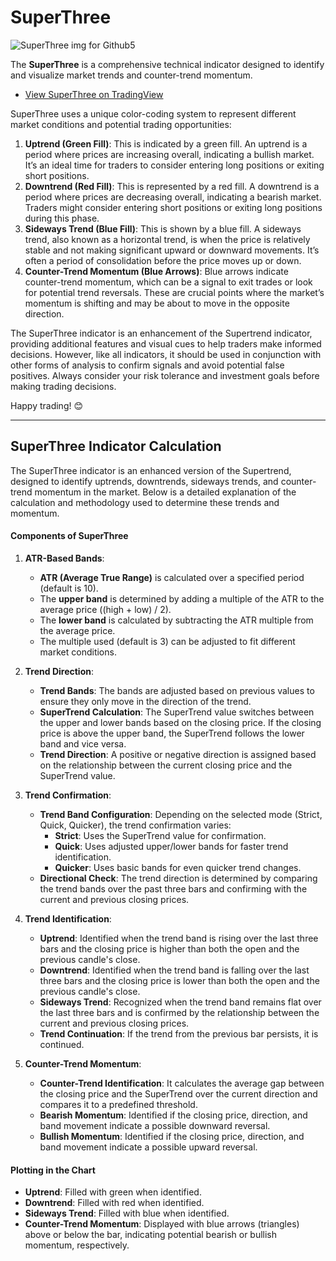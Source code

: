 # SuperThree
![SuperThree img for Github5](https://github.com/anishmanissery/SuperThree/assets/130642985/9d8e15aa-156b-4d46-b087-a9fb0f3e3240)

The **SuperThree** is a comprehensive technical indicator designed to identify and visualize market trends and counter-trend momentum. 

- [View SuperThree on TradingView](https://www.tradingview.com/script/IxhFHOhP-SuperThree/)

SuperThree uses a unique color-coding system to represent different market conditions and potential trading opportunities:

1. **Uptrend (Green Fill)**: This is indicated by a green fill. An uptrend is a period where prices are increasing overall, indicating a bullish market. It’s an ideal time for traders to consider entering long positions or exiting short positions.
2. **Downtrend (Red Fill)**: This is represented by a red fill. A downtrend is a period where prices are decreasing overall, indicating a bearish market. Traders might consider entering short positions or exiting long positions during this phase.
3. **Sideways Trend (Blue Fill)**: This is shown by a blue fill. A sideways trend, also known as a horizontal trend, is when the price is relatively stable and not making significant upward or downward movements. It’s often a period of consolidation before the price moves up or down.
4. **Counter-Trend Momentum (Blue Arrows)**: Blue arrows indicate counter-trend momentum, which can be a signal to exit trades or look for potential trend reversals. These are crucial points where the market’s momentum is shifting and may be about to move in the opposite direction.

The SuperThree indicator is an enhancement of the Supertrend indicator, providing additional features and visual cues to help traders make informed decisions. However, like all indicators, it should be used in conjunction with other forms of analysis to confirm signals and avoid potential false positives. Always consider your risk tolerance and investment goals before making trading decisions.

Happy trading! 😊

---
## SuperThree Indicator Calculation
The SuperThree indicator is an enhanced version of the Supertrend, designed to identify uptrends, downtrends, sideways trends, and counter-trend momentum in the market. Below is a detailed explanation of the calculation and methodology used to determine these trends and momentum.

#### Components of SuperThree
1. **ATR-Based Bands**: 
   - **ATR (Average True Range)** is calculated over a specified period (default is 10).
   - The **upper band** is determined by adding a multiple of the ATR to the average price ((high + low) / 2).
   - The **lower band** is calculated by subtracting the ATR multiple from the average price.
   - The multiple used (default is 3) can be adjusted to fit different market conditions.

2. **Trend Direction**:
   - **Trend Bands**: The bands are adjusted based on previous values to ensure they only move in the direction of the trend.
   - **SuperTrend Calculation**: The SuperTrend value switches between the upper and lower bands based on the closing price. If the closing price is above the upper band, the SuperTrend follows the lower band and vice versa.
   - **Trend Direction**: A positive or negative direction is assigned based on the relationship between the current closing price and the SuperTrend value.

3. **Trend Confirmation**:
   - **Trend Band Configuration**: Depending on the selected mode (Strict, Quick, Quicker), the trend confirmation varies:
     - **Strict**: Uses the SuperTrend value for confirmation.
     - **Quick**: Uses adjusted upper/lower bands for faster trend identification.
     - **Quicker**: Uses basic bands for even quicker trend changes.
   - **Directional Check**: The trend direction is determined by comparing the trend bands over the past three bars and confirming with the current and previous closing prices.

4. **Trend Identification**:
   - **Uptrend**: Identified when the trend band is rising over the last three bars and the closing price is higher than both the open and the previous candle's close.
   - **Downtrend**: Identified when the trend band is falling over the last three bars and the closing price is lower than both the open and the previous candle's close.
   - **Sideways Trend**: Recognized when the trend band remains flat over the last three bars and is confirmed by the relationship between the current and previous closing prices.
   - **Trend Continuation**: If the trend from the previous bar persists, it is continued.

5. **Counter-Trend Momentum**:
   - **Counter-Trend Identification**: It calculates the average gap between the closing price and the SuperTrend over the current direction and compares it to a predefined threshold.
   - **Bearish Momentum**: Identified if the closing price, direction, and band movement indicate a possible downward reversal.
   - **Bullish Momentum**: Identified if the closing price, direction, and band movement indicate a possible upward reversal.

#### Plotting in the Chart
- **Uptrend**: Filled with green when identified.
- **Downtrend**: Filled with red when identified.
- **Sideways Trend**: Filled with blue when identified.
- **Counter-Trend Momentum**: Displayed with blue arrows (triangles) above or below the bar, indicating potential bearish or bullish momentum, respectively.
